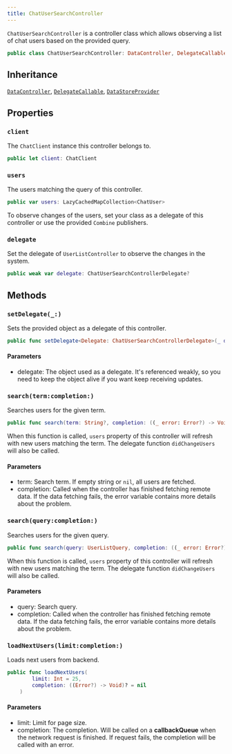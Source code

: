 ```yaml
---
title: ChatUserSearchController
---
```


`ChatUserSearchController` is a controller class which allows observing a list of chat users based on the provided query.

``` swift
public class ChatUserSearchController: DataController, DelegateCallable, DataStoreProvider 
```

## Inheritance

[`DataController`](../../../data-controller), [`DelegateCallable`](../../../delegate-callable), [`DataStoreProvider`](../../../../database/data-store-provider)

## Properties

### `client`

The `ChatClient` instance this controller belongs to.

``` swift
public let client: ChatClient
```

### `users`

The users matching the query of this controller.

``` swift
public var users: LazyCachedMapCollection<ChatUser> 
```

To observe changes of the users, set your class as a delegate of this controller or use the provided
`Combine` publishers.

### `delegate`

Set the delegate of `UserListController` to observe the changes in the system.

``` swift
public weak var delegate: ChatUserSearchControllerDelegate? 
```

## Methods

### `setDelegate(_:)`

Sets the provided object as a delegate of this controller.

``` swift
public func setDelegate<Delegate: ChatUserSearchControllerDelegate>(_ delegate: Delegate) 
```

#### Parameters

  - delegate: The object used as a delegate. It's referenced weakly, so you need to keep the object alive if you want keep receiving updates.

### `search(term:completion:)`

Searches users for the given term.

``` swift
public func search(term: String?, completion: ((_ error: Error?) -> Void)? = nil) 
```

When this function is called, `users` property of this controller will refresh with new users matching the term.
The delegate function `didChangeUsers` will also be called.

> 

#### Parameters

  - term: Search term. If empty string or `nil`, all users are fetched.
  - completion: Called when the controller has finished fetching remote data. If the data fetching fails, the error variable contains more details about the problem.

### `search(query:completion:)`

Searches users for the given query.

``` swift
public func search(query: UserListQuery, completion: ((_ error: Error?) -> Void)? = nil) 
```

When this function is called, `users` property of this controller will refresh with new users matching the term.
The delegate function `didChangeUsers` will also be called.

> 

#### Parameters

  - query: Search query.
  - completion: Called when the controller has finished fetching remote data. If the data fetching fails, the error variable contains more details about the problem.

### `loadNextUsers(limit:completion:)`

Loads next users from backend.

``` swift
public func loadNextUsers(
        limit: Int = 25,
        completion: ((Error?) -> Void)? = nil
    ) 
```

#### Parameters

  - limit: Limit for page size.
  - completion: The completion. Will be called on a **callbackQueue** when the network request is finished. If request fails, the completion will be called with an error.

